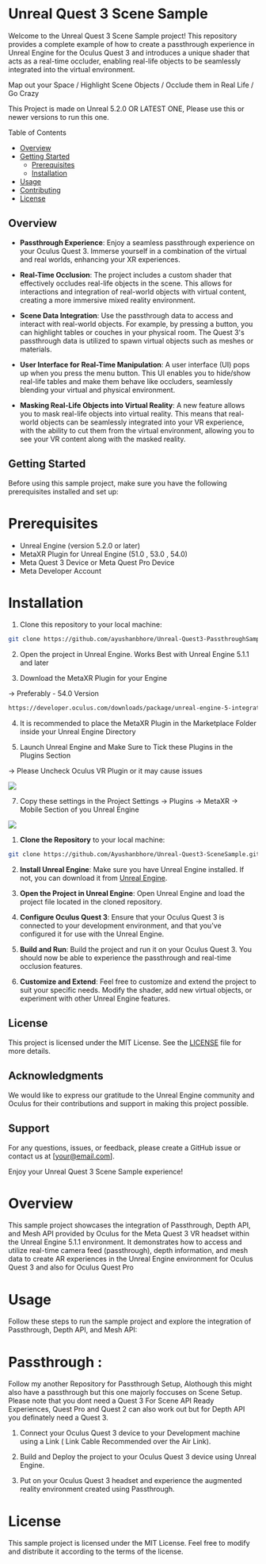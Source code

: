 

# Unreal Quest 3 Scene Sample

Welcome to the Unreal Quest 3 Scene Sample project! This repository provides a complete example of how to create a passthrough experience in Unreal Engine for the Oculus Quest 3 and introduces a unique shader that acts as a real-time occluder, enabling real-life objects to be seamlessly integrated into the virtual environment.

Map out your Space / Highlight Scene Objects / Occlude them in Real Life / Go Crazy

This Project is made on Unreal 5.2.0 OR LATEST ONE, Please use this or newer versions to run this one.

Table of Contents
- [Overview](#overview)
- [Getting Started](#getting-started)
  - [Prerequisites](#prerequisites)
  - [Installation](#installation)
- [Usage](#usage)
- [Contributing](#contributing)
- [License](#license)




## Overview

- **Passthrough Experience**: Enjoy a seamless passthrough experience on your Oculus Quest 3. Immerse yourself in a combination of the virtual and real worlds, enhancing your XR experiences.

- **Real-Time Occlusion**: The project includes a custom shader that effectively occludes real-life objects in the scene. This allows for interactions and integration of real-world objects with virtual content, creating a more immersive mixed reality environment.

- **Scene Data Integration**: Use the passthrough data to access and interact with real-world objects. For example, by pressing a button, you can highlight tables or couches in your physical room. The Quest 3's passthrough data is utilized to spawn virtual objects such as meshes or materials.

- **User Interface for Real-Time Manipulation**: A user interface (UI) pops up when you press the menu button. This UI enables you to hide/show real-life tables and make them behave like occluders, seamlessly blending your virtual and physical environment.

- **Masking Real-Life Objects into Virtual Reality**: A new feature allows you to mask real-life objects into virtual reality. This means that real-world objects can be seamlessly integrated into your VR experience, with the ability to cut them from the virtual environment, allowing you to see your VR content along with the masked reality.

## Getting Started

Before using this sample project, make sure you have the following prerequisites installed and set up:

# Prerequisites
- Unreal Engine (version 5.2.0 or later)
- MetaXR Plugin for Unreal Engine (51.0 , 53.0 , 54.0)
- Meta Quest 3 Device or Meta Quest Pro Device
- Meta Developer Account

# Installation
1. Clone this repository to your local machine:

``` bash
git clone https://github.com/ayushanbhore/Unreal-Quest3-PassthroughSample.git
```
2. Open the project in Unreal Engine. Works Best with Unreal Engine 5.1.1 and later

3. Download the MetaXR Plugin for your Engine 

-> Preferably - 54.0 Version
``` bash
https://developer.oculus.com/downloads/package/unreal-engine-5-integration
```

4. It is recommended to place the MetaXR Plugin in the Marketplace Folder inside your Unreal Engine Directory

5. Launch Unreal Engine and Make Sure to Tick these Plugins in the Plugins Section

 -> Please Uncheck Oculus VR Plugin or it may cause issues 
 
   ![](Images/D.png)


7. Copy these settings in the Project Settings -> Plugins -> MetaXR -> Mobile Section of you Unreal Engine
   
  
  ![](Images/MobileSettings.png)

1. **Clone the Repository** to your local machine:

``` bash
git clone https://github.com/Ayushanbhore/Unreal-Quest3-SceneSample.git
```

2. **Install Unreal Engine**:
Make sure you have Unreal Engine installed. If not, you can download it from [Unreal Engine](https://www.unrealengine.com/).

3. **Open the Project in Unreal Engine**:
Open Unreal Engine and load the project file located in the cloned repository.

4. **Configure Oculus Quest 3**:
Ensure that your Oculus Quest 3 is connected to your development environment, and that you've configured it for use with the Unreal Engine.

5. **Build and Run**:
Build the project and run it on your Oculus Quest 3. You should now be able to experience the passthrough and real-time occlusion features.

6. **Customize and Extend**:
Feel free to customize and extend the project to suit your specific needs. Modify the shader, add new virtual objects, or experiment with other Unreal Engine features.

## License

This project is licensed under the MIT License. See the [LICENSE](LICENSE) file for more details.

## Acknowledgments

We would like to express our gratitude to the Unreal Engine community and Oculus for their contributions and support in making this project possible.

## Support

For any questions, issues, or feedback, please create a GitHub issue or contact us at [your@email.com].

Enjoy your Unreal Quest 3 Scene Sample experience!


# Overview
This sample project showcases the integration of Passthrough, Depth API, and Mesh API provided by Oculus for the Meta Quest 3 VR headset within the Unreal Engine 5.1.1 environment. It demonstrates how to access and utilize real-time camera feed (passthrough), depth information, and mesh data to create AR experiences in the Unreal Engine environment for Oculus Quest 3 and also for Oculus Quest Pro


# Usage

Follow these steps to run the sample project and explore the integration of Passthrough, Depth API, and Mesh API:

# Passthrough :

Follow my another Repository for Passthrough Setup, Alothough this might also have a passthrough but this one majorly foccuses on Scene Setup.
Please note that you dont need a Quest 3 For Scene API Ready Experiences, Quest Pro and Quest 2 can also work out but for Depth API you definately need a Quest 3.

1. Connect your Oculus Quest 3 device to your Development machine using a Link ( Link Cable Recommended over the Air Link).

2. Build and Deploy the project to your Oculus Quest 3 device using Unreal Engine.

3. Put on your Oculus Quest 3 headset and experience the augmented reality environment created using Passthrough.

# License
This sample project is licensed under the MIT License. Feel free to modify and distribute it according to the terms of the license.


